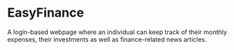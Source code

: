# EasyFinance
A login-based webpage where an individual can keep track of their monthly expenses, their investments as well as finance-related news articles.
